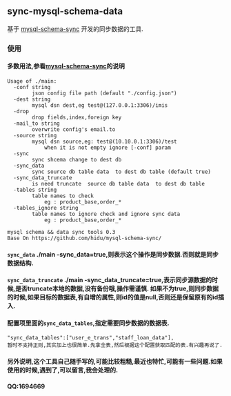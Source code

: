 ## sync-mysql-schema-data
基于 [mysql-schema-sync](github.com/hidu/mysql-schema-sync) 开发的同步数据的工具.
### 使用
#### 多数用法,参看[mysql-schema-sync](github.com/hidu/mysql-schema-sync)的说明
```
Usage of ./main:
  -conf string
    	json config file path (default "./config.json")
  -dest string
    	mysql dsn dest,eg test@(127.0.0.1:3306)/imis
  -drop
    	drop fields,index,foreign key
  -mail_to string
    	overwrite config's email.to
  -source string
    	mysql dsn source,eg: test@(10.10.0.1:3306)/test
    		when it is not empty ignore [-conf] param
  -sync
    	sync shcema change to dest db
  -sync_data
    	sync source db table data  to dest db table (default true)
  -sync_data_truncate
    	is need truncate  source db table data  to dest db table
  -tables string
    	table names to check
    		eg : product_base,order_*
  -tables_ignore string
    	table names to ignore check and ignore sync data
    		eg : product_base,order_*

mysql schema && data sync tools 0.3
Base On https://github.com/hidu/mysql-schema-sync/
```
#### `sync_data` ./main -sync_data=true,则表示这个操作是同步数据.否则就是同步数据结构.
#### `sync_data_truncate` ./main -sync_data_truncate=true,表示同步源数据的时候,是否truncate本地的数据,没有备份哦,操作需谨慎. 如果不为true,则同步数据的时候,如果目标的数据表,有自增的属性,则id的值是null,否则还是保留原有的id插入.
#### 配置项里面的`sync_data_tables`,指定需要同步数据的数据表.

```
"sync_data_tables":["user_e_trans","staff_loan_data"],
暂时不支持正则,其实加上也很简单.先拿全表,然后根据这个配置获取匹配的表.有兴趣再说了.
```
#### 另外说明,这个工具自己随手写的,可能比较粗糙,最近也特忙,可能有一些问题.如果使用的时候,遇到了,可以留言,我会处理的.
#### QQ:1694669

